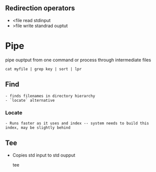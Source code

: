 
## Redirection operators
- \<file read stdinput
- \>file write standrad ouptut


# Pipe 
pipe ouptput from one command or process through intermediate files

    cat myfile | grep key | sort | lpr

## Find
    - finds filenames in directory hierarchy
    - `locate` alternative

### Locate
    - Runs faster as it uses and index -- system needs to build this index, may be slightly behind

## Tee
- Copies std input to std oupput

    tee 
